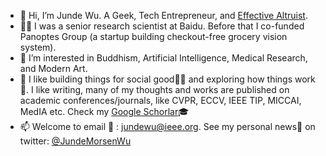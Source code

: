 - 👋 Hi, I’m Junde Wu. A Geek, Tech Entrepreneur, and [Effective Altruist](https://www.effectivealtruism.org).
- 🧑‍💻 I was a senior research scientist at Baidu. Before that I co-funded Panoptes Group (a startup building checkout-free grocery vision system).
- 👀 I’m interested in Buddhism, Artificial Intelligence, Medical Research, and Modern Art.
- 💞️ I like building things for social good🧑‍🔧 and exploring how things work🤯. I like writing, many of my thoughts and works are published on academic conferences/journals, like CVPR, ECCV, IEEE TIP, MICCAI, MedIA etc. Check my [Google Schorlar](https://scholar.google.com/citations?user=FZSKG-AAAAAJ&hl=en  )🎓 
- 📫 Welcome to email 📨 : jundewu@ieee.org. See my personal news📰 on twitter: [@JundeMorsenWu](https://twitter.com/JundeMorsenWu)

<!---
WuJunde/WuJunde is a ✨ special ✨ repository because its `README.md` (this file) appears on your GitHub profile.
You can click the Preview link to take a look at your changes.
--->
